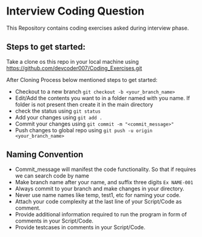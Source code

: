 # Interview Coding Question

This Repository contains coding exercises asked during interview phase.

## Steps to get started:

Take a clone os this repo in your local machine using https://github.com/devcoder007/Coding_Exercises.git

After Cloning Process below mentioned steps to get started:
* Checkout to a new branch ```git checkout -b <your_branch_name>```
* Edit/Add the contents you want to in a folder named with you name. If folder is not present then create it in the main directory
* check the status using ```git status```
* Add your changes using ```git add .```
* Commit your changes using ```git commit -m "<commit_message>"```
* Push changes to global repo using ```git push -u origin <your_branch_name>```

## Naming Convention

* Commit_message will manifest the code functionality. So that if requires we can search code by name
* Make branch name after your name, and suffix three digits ```Ex NAME-001```
* Always commit to your branch and make changes in your directory.
* Never use name names like temp, test1, etc for naming your code.
* Attach your code complexity at the last line of your Script/Code as comment.
* Provide additional information required to run the program in form of comments in your Script/Code.
* Provide testcases in comments in your Script/Code.

